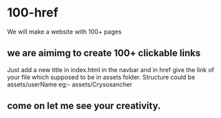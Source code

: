 # 100-href
We will make a website with 100+ pages
## we are aimimg to create 100+ clickable links 
Just add a new title in index.html in the navbar and in href give the link of your file which supposed to be in assets folder.
Structure could be assets/userName
eg:- assets/Crysosancher  
## come on let me see your creativity.
